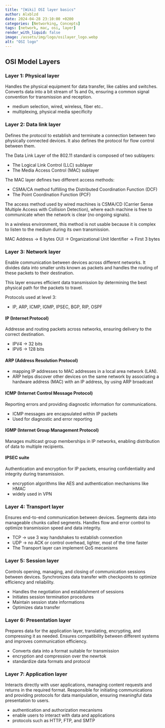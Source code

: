 ```yaml
---
title: "[Wiki] OSI layer basics"
author: Alxblzd
date: 2024-04-28 23:10:00 +0200
categories: [Networking, Concepts]
tags: [network, mac, osi, layer]
render_with_liquid: false
image: /assets/img/logo/osilayer_logo.webp
alt: "OSI logo"
---
```


## OSI Model Layers

### Layer 1: Physical layer
Handles the physical equipment for data transfer, like cables and switches. Converts data into a bit stream of 1s and 0s, ensuring a common signal convention for transmission and reception.

- medium selection, wired, wireless, fiber etc..
- multiplexing, physical media specificity

### Layer 2: Data link layer

Defines the protocol to establish and terminate a connection between two physically connected devices. It also defines the protocol for flow control between them.

The Data Link Layer of the 802.11 standard is composed of two sublayers:

- The Logical Link Control (LLC) sublayer
- The Media Access Control (MAC) sublayer

The MAC layer defines two different access methods:
- CSMA/CA method fulfilling the Distributed Coordination Function (DCF)
- The Point Coordination Function (PCF)

The access method used by wired machines is CSMA/CD (Carrier Sense Multiple Access with Collision Detection), where each machine is free to communicate when the network is clear (no ongoing signals).

In a wireless environment, this method is not usable because it is complex to listen to the medium during its own transmission.

MAC Address -> 6 bytes
OUI -> Organizational Unit Identifier -> First 3 bytes


### Layer 3: Network layer
Enable communication between devices across different networks. It divides data into smaller units known as packets and handles the routing of these packets to their destination. 

This layer ensures efficient data transmission by determining the best physical path for the packets to travel. 

Protocols used at level 3:
- IP, ARP, ICMP, IGMP, IPSEC, BGP, RIP, OSPF

#### IP (Internet Protocol) 
Addresse and routing packets across networks, ensuring delivery to the correct destination.
- IPV4 -> 32 bits
- IPV6 -> 128 bits 

#### ARP (Address Resolution Protocol)
- mapping IP addresses to MAC addresses in a local area network (LAN).
- ARP helps discover other devices on the same network by associating a hardware address (MAC) with an IP address, by using ARP broadcast

#### ICMP (Internet Control Message Protocol)
Reporting errors and providing diagnostic information for communications.
- ICMP messages are encapsulated within IP packets
- Used for diagnostic and error reporting

#### IGMP (Internet Group Management Protocol)
Manages multicast group memberships in IP networks, enabling distribution of data to multiple recipients.

#### IPSEC suite
Authentication and encryption for IP packets, ensuring confidentiality and integrity during transmission.
- encryption algorithms like AES and authentication mechanisms like HMAC
- widely used in VPN

### Layer 4: Transport layer
Ensures end-to-end communication between devices. Segments data into manageable chunks called segments. Handles flow and error control to optimize transmission speed and data integrity.
- TCP -> use 3 way handshakes to establish connextion
- UDP -> no ACK or control overhead, lighter, most of the time faster
- The Transport layer can implement QoS mecanisms

### Layer 5: Session layer
Controls opening, managing, and closing of communication sessions between devices. Synchronizes data transfer with checkpoints to optimize efficiency and reliability.
- Handles the negotiation and establishment of sessions
- Initiates session termination procedures
- Maintain session state informations
- Optimizes data transfer

### Layer 6: Presentation layer
Prepares data for the application layer, translating, encrypting, and compressing it as needed. Ensures compatibility between different systems and improves communication efficiency.
- Converts data into a format suitable for transmission
- encryption and compression over the newrtok
- standardize data formats and protocol

### Layer 7: Application layer
Interacts directly with user applications, managing content requests and returns in the required format. Responsible for initiating communications and providing protocols for data manipulation, ensuring meaningful data presentation to users.
- authentication and authorization mecanisms
-  enable users to interact with data and applications
- protocols such as HTTP, FTP, and SMTP
